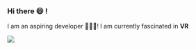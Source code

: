 ### Hi there 😄 !

I am an aspiring developer 👨🏿‍💻! I am currently fascinated in **VR**

<!--
**createWonder/createWonder** is a ✨ _special_ ✨ repository because its `README.md` (this file) appears on your GitHub profile.

<img align="right" alt="Coding" width="400" src="add your link 
  here">

Here are some ideas to get you started:

- 🔭 I’m currently working on VR education platform for my senior project. 
- 🌱 I’m currently learning 
- 👯 I’m looking to collaborate on ...
- 🤔 I’m looking for help with ...
- 💬 Ask me about ...
- 📫 How to reach me: ...
- 😄 Pronouns: He/Him/His 
- ⚡ Fun fact: ...

[![Oloyo's GitHub stats](https://github-readme-stats.vercel.app/api?username=createWonder)](https://github.com/createWonder/github-readme-stats)
-->

<a href="https://git.io/streak-stats">
  <img align="center" src="http://github-readme-streak-stats.herokuapp.com?user=createWonder&theme=dark" />
</a>
<!-- 
<a href="https://git.io/streak-stats">
  <img align="center"  src="https://github-readme-stats.vercel.app/api?username=createWonder&theme=dark&show_icons=true" />
</a>

 -->



